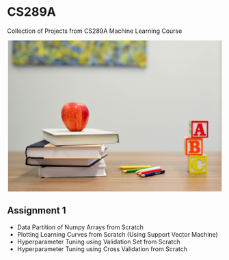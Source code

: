 # CS289A
Collection of Projects from CS289A Machine Learning Course

<p align="center">
    <img src = "./images/learning.jpg" width=500>
</p>

## Assignment 1
* Data Partition of Numpy Arrays from Scratch
* Plotting Learning Curves from Scratch (Using Support Vector Machine)
* Hyperparameter Tuning using Validation Set from Scratch
* Hyperparameter Tuning using Cross Validation from Scratch
